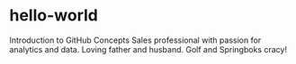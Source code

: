 # hello-world
Introduction to GitHub Concepts
Sales professional with passion for analytics and data.  Loving father and husband.  Golf and Springboks cracy!   
